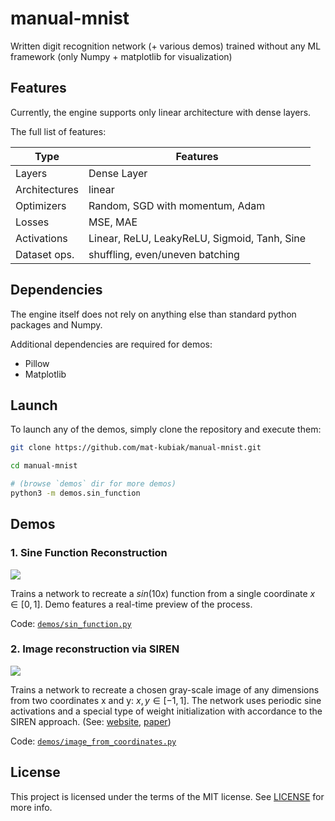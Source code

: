 # manual-mnist

Written digit recognition network (+ various demos) trained without any ML framework (only Numpy + matplotlib for visualization)

## Features

Currently, the engine supports only linear architecture with dense layers.

The full list of features:

| Type | Features |
| - | - |
| Layers | Dense Layer |
| Architectures | linear |
| Optimizers | Random, SGD with momentum, Adam |
| Losses | MSE, MAE |
| Activations | Linear, ReLU, LeakyReLU, Sigmoid, Tanh, Sine |
| Dataset ops. | shuffling, even/uneven batching |

## Dependencies

The engine itself does not rely on anything else than standard python packages and Numpy.

Additional dependencies are required for demos:
* Pillow
* Matplotlib

## Launch

To launch any of the demos, simply clone the repository and execute them:

```sh
git clone https://github.com/mat-kubiak/manual-mnist.git

cd manual-mnist

# (browse `demos` dir for more demos)
python3 -m demos.sin_function
```

## Demos

### 1. Sine Function Reconstruction

![](https://github.com/mat-kubiak/manual-mnist/releases/download/1.0/sin_function.gif)

Trains a network to recreate a $sin(10x)$ function from a single coordinate $x \in [0, 1]$. Demo features a real-time preview of the process.

Code: [`demos/sin_function.py`](demos/sin_function.py)

### 2. Image reconstruction via SIREN

![](https://github.com/mat-kubiak/manual-mnist/releases/download/1.0/image_from_coordinates.gif)

Trains a network to recreate a chosen gray-scale image of any dimensions from two coordinates x and y: $x,y \in [-1, 1]$. The network uses periodic sine activations and a special type of weight initialization with accordance to the SIREN approach. (See: [website](https://www.vincentsitzmann.com/siren/), [paper](https://arxiv.org/abs/2006.09661))

Code: [`demos/image_from_coordinates.py`](demos/image_from_coordinates.py)

## License

This project is licensed under the terms of the MIT license. See [LICENSE](LICENSE) for more info.
